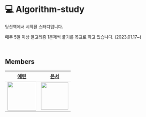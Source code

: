 # 💻 Algorithm-study

당산역에서 시작된 스터디입니다.

매주 5일 이상 알고리즘 1문제씩 풀기를 목표로 하고 있습니다. (2023.01.17~)

<br>


## Members

|[예린](https://github.com/Yerineee)|[은서](https://github.com/eunseo22mv)|
|---|---|
|<img src="https://github.com/Yerineee.png" width="95px">|<img src ="https://github.com/eunseo22mv.png" width="90px">|
